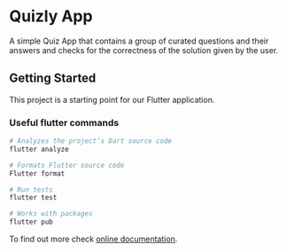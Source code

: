 # Quizly App

A simple Quiz App that contains a group of curated questions and their answers and checks for the correctness of the solution given by the user.

## Getting Started

This project is a starting point for our Flutter application.

### Useful flutter commands

```bash
# Analyzes the project’s Dart source code
flutter analyze
```

```bash
# Formats Flutter source code
Flutter format
```

```bash
# Run tests
flutter test
```

```bash
# Works with packages
flutter pub 
```

To find out more check [online documentation](https://docs.flutter.dev/).
